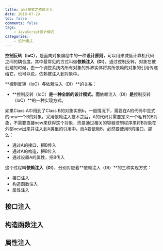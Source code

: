 ```yaml
---
title: 设计模式之依赖注入
date: 2018-07-29
toc: false
comments: false
tags:
    - JavaScript设计模式
categories:
    - 设计模式
---
```


**控制反转（IoC）**，是面向对象编程中的一种**设计原则**，可以用来减低计算机代码之间的耦合度。其中最常见的方式叫做**依赖注入（DI）**。通过控制反转，对象在被创建的时候，由一个调控系统内所有对象的外界实体将其所依赖的对象的引用传递给它。也可以说，依赖被注入到对象中。

<!--more-->

**控制反转（IoC）**与**依赖注入（DI）**的关系：
* **控制反转（IoC）**是一种全新的设计模式。而**依赖注入（DI）**是**控制反转（IoC）**的一种实现方式。

如果Class A中用到了Class B的对象实例b，一般情况下，需要在A的代码中显式的new一个B的对象。采用依赖注入技术之后，A的代码只需要定义一个私有的B对象，不需要直接new来获得这个对象，而是通过相关的容器控制程序来将B对象在外部new出来并注入到A类里的引用中。而A要依赖B，必然要使用B的接口，那么：
* 通过A的接口，把B传入
* 通过A的构造，把B传入
* 通过设置A的属性，把B传入

这个过程叫**依赖注入（DI）**，分别对应着**依赖注入（DI）**的三种实现方式：
* 接口注入
* 构造函数注入
* 属性注入

## 接口注入

## 构造函数注入

## 属性注入